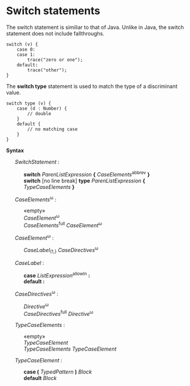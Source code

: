 # Switch statements

The switch statement is similiar to that of Java. Unlike in Java, the switch statement does not include fallthroughs.

```
switch (v) {
    case 0:
    case 1:
        trace("zero or one");
    default:
        trace("other");
}
```

The **switch type** statement is used to match the type of a discriminant value.

```
switch type (v) {
    case (d : Number) {
        // double
    }
    default {
        // no matching case
    }
}
```

**Syntax**

<ul>
    <i>SwitchStatement</i> :
    <ul>
        <b>switch</b> <i>ParenListExpression</i> <b>&#x7B;</b> <i>CaseElements</i><sup>abbrev</sup> <b>&#x7D;</b><br>
        <b>switch</b> [no line break] <b>type</b> <i>ParenListExpression</i> <b>&#x7B;</b> <i>TypeCaseElements</i> <b>&#x7D;</b>
    </ul>
</ul>

<ul>
    <i>CaseElements</i><sup>ω</sup> :
    <ul>
        «empty»<br>
        <i>CaseElement</i><sup>ω</sup><br>
        <i>CaseElements</i><sup>full</sup> <i>CaseElement</i><sup>ω</sup>
    </ul>
</ul>

<ul>
    <i>CaseElement</i><sup>ω</sup> :
    <ul>
        <i>CaseLabel</i><sub>{1,}</sub> <i>CaseDirectives</i><sup>ω</sup>
    </ul>
</ul>

<ul>
    <i>CaseLabel</i> :
    <ul>
        <b>case</b> <i>ListExpression</i><sup>allowIn</sup> <b>:</b><br>
        <b>default :</b>
    </ul>
</ul>

<ul>
    <i>CaseDirectives</i><sup>ω</sup> :
    <ul>
        <i>Directive</i><sup>ω</sup><br>
        <i>CaseDirectives</i><sup>full</sup> <i>Directive</i><sup>ω</sup>
    </ul>
</ul>

<ul>
    <i>TypeCaseElements</i> :
    <ul>
        «empty»<br>
        <i>TypeCaseElement</i><br>
        <i>TypeCaseElements</i> <i>TypeCaseElement</i>
    </ul>
</ul>

<ul>
    <i>TypeCaseElement</i> :
    <ul>
        <b>case &#x28;</b> <i>TypedPattern</i> <b>&#x29;</b> <i>Block</i><br>
        <b>default</b> <i>Block</i>
    </ul>
</ul>